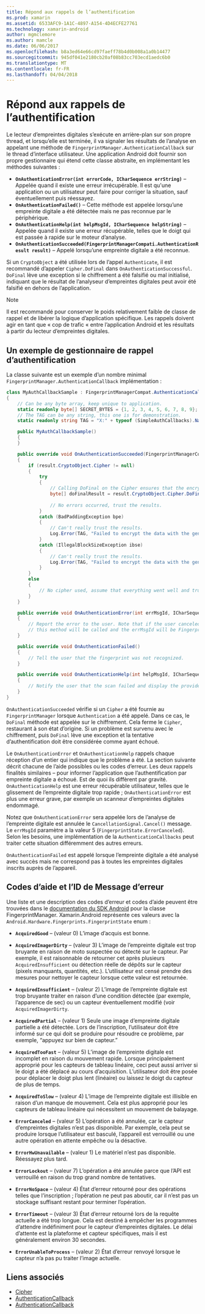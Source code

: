 ```yaml
---
title: Répond aux rappels de l’authentification
ms.prod: xamarin
ms.assetid: 6533AFC9-1A1C-4897-A154-4D4ECFE27761
ms.technology: xamarin-android
author: mgmclemore
ms.author: mamcle
ms.date: 06/06/2017
ms.openlocfilehash: b8a3ed64e66cd97faeff78b4d0b008a1a0b14477
ms.sourcegitcommit: 945df041e2180cb20af08b83cc703ecd1aedc6b0
ms.translationtype: MT
ms.contentlocale: fr-FR
ms.lasthandoff: 04/04/2018
---
```

# <a name="responding-to-authentication-callbacks"></a>Répond aux rappels de l’authentification

Le lecteur d’empreintes digitales s’exécute en arrière-plan sur son propre thread, et lorsqu’elle est terminée, il va signaler les résultats de l’analyse en appelant une méthode de `FingerprintManager.AuthenticationCallback` sur le thread d’interface utilisateur. Une application Android doit fournir son propre gestionnaire qui étend cette classe abstraite, en implémentant les méthodes suivantes :

* **`OnAuthenticationError(int errorCode, ICharSequence errString)`** &ndash; Appelée quand il existe une erreur irrécupérable. Il est qu'une application ou un utilisateur peut faire pour corriger la situation, sauf éventuellement puis réessayez.
* **`OnAuthenticationFailed()`** &ndash; Cette méthode est appelée lorsqu’une empreinte digitale a été détectée mais ne pas reconnue par le périphérique.
* **`OnAuthenticationHelp(int helpMsgId, ICharSequence helpString)`** &ndash; Appelée quand il existe une erreur récupérable, telles que le doigt qui est passée à rapide sur le moteur d’analyse.
* **`OnAuthenticationSucceeded(FingerprintManagerCompati.AuthenticationResult result)`** &ndash; Appelé lorsqu’une empreinte digitale a été reconnue.

Si un `CryptoObject` a été utilisée lors de l’appel `Authenticate`, il est recommandé d’appeler `Cipher.DoFinal` dans `OnAuthenticationSuccessful`.
`DoFinal` lève une exception si le chiffrement a été falsifié ou mal initialisé, indiquant que le résultat de l’analyseur d’empreintes digitales peut avoir été falsifié en dehors de l’application.


> [!NOTE]
> Il est recommandé pour conserver le poids relativement faible de classe de rappel et de libérer la logique d’application spécifique. Les rappels doivent agir en tant que « cop de trafic « entre l’application Android et les résultats à partir du lecteur d’empreintes digitales.

## <a name="a-sample-authentication-callback-handler"></a>Un exemple de gestionnaire de rappel d’authentification

La classe suivante est un exemple d’un nombre minimal `FingerprintManager.AuthenticationCallback` implémentation : 

```csharp
class MyAuthCallbackSample : FingerprintManagerCompat.AuthenticationCallback
{
    // Can be any byte array, keep unique to application.
    static readonly byte[] SECRET_BYTES = {1, 2, 3, 4, 5, 6, 7, 8, 9};
    // The TAG can be any string, this one is for demonstration.
    static readonly string TAG = "X:" + typeof (SimpleAuthCallbacks).Name;

    public MyAuthCallbackSample()
    {
    }

    public override void OnAuthenticationSucceeded(FingerprintManagerCompat.AuthenticationResult result)
    {
        if (result.CryptoObject.Cipher != null) 
        {
            try
            {
                // Calling DoFinal on the Cipher ensures that the encryption worked.
                byte[] doFinalResult = result.CryptoObject.Cipher.DoFinal(SECRET_BYTES);
    
                // No errors occurred, trust the results.              
            }
            catch (BadPaddingException bpe)
            {
                // Can't really trust the results.
                Log.Error(TAG, "Failed to encrypt the data with the generated key." + bpe);
            }
            catch (IllegalBlockSizeException ibse)
            {
                // Can't really trust the results.
                Log.Error(TAG, "Failed to encrypt the data with the generated key." + ibse);
            }
        }
        else
        {
            // No cipher used, assume that everything went well and trust the results.
        }
    }

    public override void OnAuthenticationError(int errMsgId, ICharSequence errString)
    {
        // Report the error to the user. Note that if the user canceled the scan,
        // this method will be called and the errMsgId will be FingerprintState.ErrorCanceled.
    }

    public override void OnAuthenticationFailed()
    {
        // Tell the user that the fingerprint was not recognized.
    }

    public override void OnAuthenticationHelp(int helpMsgId, ICharSequence helpString)
    {
        // Notify the user that the scan failed and display the provided hint.
    }
}
```

`OnAuthenticationSucceeded` vérifie si un `Cipher` a été fournie au `FingerprintManager` lorsque `Authentication` a été appelé. Dans ce cas, le `DoFinal` méthode est appelée sur le chiffrement. Cela ferme le `Cipher`, restaurant à son état d’origine. Si un problème est survenu avec le chiffrement, puis `DoFinal` lève une exception et la tentative d’authentification doit être considérée comme ayant échoué.

Le `OnAuthenticationError` et `OnAuthenticationHelp` rappels chaque réception d’un entier qui indique que le problème a été. La section suivante décrit chacune de l’aide possibles ou les codes d’erreur. Les deux rappels finalités similaires &ndash; pour informer l’application que l’authentification par empreinte digitale a échoué. Est de quoi ils diffèrent par gravité. `OnAuthenticationHelp` est une erreur récupérable utilisateur, telles que le glissement de l’empreinte digitale trop rapide ; `OnAuthenticationError` est plus une erreur grave, par exemple un scanneur d’empreintes digitales endommagé.

Notez que `OnAuthenticationError` sera appelée lors de l’analyse de l’empreinte digitale est annulée le `CancellationSignal.Cancel()` message. Le `errMsgId` paramètre a la valeur 5 (`FingerprintState.ErrorCanceled`). Selon les besoins, une implémentation de la `AuthenticationCallbacks` peut traiter cette situation différemment des autres erreurs. 

`OnAuthenticationFailed` est appelé lorsque l’empreinte digitale a été analysé avec succès mais ne correspond pas à toutes les empreintes digitales inscrits auprès de l’appareil. 

## <a name="help-codes-and-error-message-ids"></a>Codes d’aide et l’ID de Message d’erreur 

Une liste et une description des codes d’erreur et codes d’aide peuvent être trouvées dans le [documentation du SDK Android](http://developer.android.com/reference/android/hardware/fingerprint/FingerprintManager.html#FINGERPRINT_ACQUIRED_GOOD) pour la classe FingerprintManager. Xamarin.Android représente ces valeurs avec la `Android.Hardware.Fingerprints.FingerprintState` enum :


-   **`AcquiredGood`** &ndash; (valeur 0) L’image d’acquis est bonne.


-   **`AcquiredImagerDirty`** &ndash; (valeur 3) L’image de l’empreinte digitale est trop bruyante en raison de moto suspectée ou détecté sur le capteur. Par exemple, il est raisonnable de retourner cet après plusieurs `AcquiredInsufficient` ou détection réelle de dépôts sur le capteur (pixels manquants, quantités, etc.). L’utilisateur est censé prendre des mesures pour nettoyer le capteur lorsque cette valeur est retournée.


-   **`AcquiredInsufficient`** &ndash; (valeur 2) L’image de l’empreinte digitale est trop bruyante traiter en raison d’une condition détectée (par exemple, l’apparence de sec) ou un capteur éventuellement modifié (voir `AcquiredImagerDirty`.



-   **`AcquiredPartial`** &ndash; (valeur 1) Seule une image d’empreinte digitale partielle a été détectée. Lors de l’inscription, l’utilisateur doit être informé sur ce qui doit se produire pour résoudre ce problème, par exemple, &ldquo;appuyez sur bien de capteur.&rdquo;



-   **`AcquiredTooFast`** &ndash; (valeur 5) L’image de l’empreinte digitale est incomplet en raison du mouvement rapide. Lorsque principalement approprié pour les capteurs de tableau linéaire, ceci peut aussi arriver si le doigt a été déplacé au cours d’acquisition. L’utilisateur doit être posée pour déplacer le doigt plus lent (linéaire) ou laissez le doigt du capteur de plus de temps.




-   **`AcquiredToSlow`** &ndash; (valeur 4) L’image de l’empreinte digitale est illisible en raison d’un manque de mouvement. Cela est plus approprié pour les capteurs de tableau linéaire qui nécessitent un mouvement de balayage.



-   **`ErrorCanceled`** &ndash; (valeur 5) L’opération a été annulée, car le capteur d’empreintes digitales n’est pas disponible. Par exemple, cela peut se produire lorsque l’utilisateur est basculé, l’appareil est verrouillé ou une autre opération en attente empêche ou la désactive.



-   **`ErrorHwUnavailable`** &ndash; (valeur 1) Le matériel n’est pas disponible. Réessayez plus tard.




-   **`ErrorLockout`** &ndash; (valeur 7) L’opération a été annulée parce que l’API est verrouillé en raison du trop grand nombre de tentatives.




-   **`ErrorNoSpace`** &ndash; (valeur 4) État d’erreur retourné pour des opérations telles que l’inscription ; l’opération ne peut pas aboutir, car il n’est pas un stockage suffisant restant pour terminer l’opération.



-   **`ErrorTimeout`** &ndash; (valeur 3) État d’erreur retourné lors de la requête actuelle a été trop longue. Cela est destiné à empêcher les programmes d’attendre indéfiniment pour le capteur d’empreintes digitales. Le délai d’attente est la plateforme et capteur spécifiques, mais il est généralement environ 30 secondes.



-   **`ErrorUnableToProcess`** &ndash; (valeur 2) État d’erreur renvoyé lorsque le capteur n’a pas pu traiter l’image actuelle.



## <a name="related-links"></a>Liens associés

- [Cipher](https://docs.oracle.com/javase/7/docs/api/javax/crypto/Cipher.html)
- [AuthenticationCallback](http://developer.android.com/reference/android/hardware/fingerprint/FingerprintManager.AuthenticationCallback.html)
- [AuthenticationCallback](http://developer.android.com/reference/android/support/v4/hardware/fingerprint/FingerprintManagerCompat.AuthenticationCallback.html)
